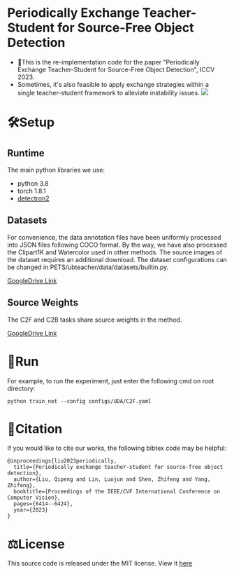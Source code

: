 
# Periodically Exchange Teacher-Student for Source-Free Object Detection
- 🔔This is the re-implementation code for the paper "Periodically Exchange Teacher-Student for Source-Free Object Detection", ICCV 2023.
- Sometimes, it's also feasible to apply exchange strategies within a single teacher-student framework to alleviate instability issues. 
![](https://drive.google.com/uc?id=1xPadrtuMUzvY_ghG7f5GHXwIVPyWo13J)
# 🛠️Setup
## Runtime

The main python libraries we use:
- python 3.8
- torch 1.8.1
- [detectron2](https://github.com/facebookresearch/detectron2)

## Datasets
For convenience, the data annotation files have been uniformly processed into JSON files following COCO format. By the way, we have also processed the Clipart1K and Watercolor used in other methods. The source images of the dataset requires an additional download. The dataset configurations can be changed in PETS/ubteacher/data/datasets/builtin.py.

[GoogleDrive Link](https://drive.google.com/drive/folders/1NEBSdhcJtQmMkOGYNPXDkYf9spfSBmuE?usp=drive_link)


## Source Weights

The C2F and C2B tasks share source weights in the method. 

[GoogleDrive Link](https://drive.google.com/drive/folders/1dQ6i2-PPiPuxfsELjD6nU4MUTo8DLrST?usp=drive_link)


# 🎢Run
For example, to run the experiment, just enter the following cmd on root directory:
```shell
python train_net --config configs/UDA/C2F.yaml
```

# 📌Citation
If you would like to cite our works, the following bibtex code may be helpful:
```text
@inproceedings{liu2023periodically,
  title={Periodically exchange teacher-student for source-free object detection},
  author={Liu, Qipeng and Lin, Luojun and Shen, Zhifeng and Yang, Zhifeng},
  booktitle={Proceedings of the IEEE/CVF International Conference on Computer Vision},
  pages={6414--6424},
  year={2023}
}
```


# ⚖️License
This source code is released under the MIT license. View it [here](LICENSE)
